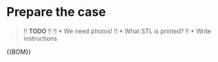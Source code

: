 # Prepare the case

>!! **TODO**
>!!
>!! * We need photos!
>!! * What STL is printed?
>!! * Write instructions

{{BOM}}

